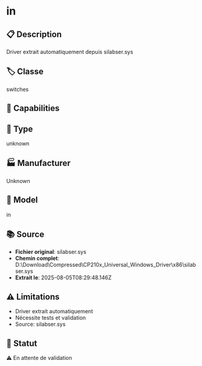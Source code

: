 # in

## 📋 Description
Driver extrait automatiquement depuis silabser.sys

## 🏷️ Classe
switches

## 🔧 Capabilities


## 📡 Type
unknown

## 🏭 Manufacturer
Unknown

## 📱 Model
in

## 📚 Source
- **Fichier original**: silabser.sys
- **Chemin complet**: D:\Download\Compressed\CP210x_Universal_Windows_Driver\x86\silabser.sys
- **Extrait le**: 2025-08-05T08:29:48.146Z

## ⚠️ Limitations
- Driver extrait automatiquement
- Nécessite tests et validation
- Source: silabser.sys

## 🚀 Statut
⚠️ En attente de validation
